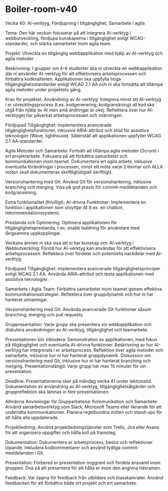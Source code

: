 # Boiler-room-v40

Vecka 40: AI-verktyg, Fördjupning i tillgänglighet, Samarbete i agila 

Tema:
Den här veckan fokuserar på att integrera AI-verktyg i webbutveckling, fördjupa kunskaperna i tillgänglighet enligt WCAG-standarder, och stärka samarbetet inom agila team.

Projekt:
Utveckla en tillgänglig webbapplikation med hjälp av AI-verktyg och agila metoder

Beskrivning:
I grupper om 4-6 studenter ska ni utveckla en webbapplikation där ni använder AI-verktyg för att effektivisera arbetsprocessen och förbättra kodkvaliteten. Applikationen ska uppfylla höga tillgänglighetsstandarder enligt WCAG 2.1 AA och ni ska fortsätta att tillämpa agila metoder under projektets gång.

Krav för projektet:
Användning av AI-verktyg:
Integrera minst ett AI-verktyg i er utvecklingsprocess (t.ex. kodgenerering, kodgranskning) all kod ska utgå från hjlälp av AI men små ändringar är okej.
Reflektera över hur AI-verktyget har påverkat arbetsprocessen och inlärningen.

Fördjupad Tillgänglighet:
Implementera avancerade tillgänglighetsfunktioner, inklusive ARIA-attribut och stöd för assistiva teknologier (Wave, lighthouse).
Säkerställ att applikationen uppfyller WCAG 2.1 AA-standarder.

Agila Metoder och Samarbete:
Fortsätt att tillämpa agila metoder (Scrum) i ert projektarbete.
Fokusera på att förbättra samarbetet och kommunikationen inom teamet.
Dokumentera ert agila arbete, inklusive eventuella förändringar i processen, minst ett möte varje 2 timmar och ALLA möten skall dokumenteras skriftligt(digialt skriftligt).

Versionshantering med Git:
Använd Git för versionshantering, inklusive branching och merging.
Visa på god praxis för commit-meddelanden och kodgranskning.

Extra funktionalitet (frivilligt):
AI-drivna Funktioner:
Implementera en funktion i applikationen som utnyttjar AI (t.ex. en chatbot, rekommendationssystem).

Prestanda och Optimering:
Optimera applikationen för tillgänglighetsprestanda, t.ex. snabb laddning för användare med långsamma uppkopplingar.

Veckans ämnen ni ska visa att ni har kunskap om:
AI-verktyg i Webbutveckling:
Förstå hur AI-verktyg kan användas för att effektivisera arbetsprocessen.
Reflektera över fördelar och potentiella nackdelar med AI-verktyg.

Fördjupad Tillgänglighet:
Implementera avancerade tillgänglighetsprinciper enligt WCAG 2.1 AA.
Använda ARIA-attribut och testa applikationen med assistiva teknologier.

Samarbete i Agila Team:
Förbättra samarbetet inom teamet genom effektiva kommunikationsstrategier.
Reflektera över gruppdynamik och hur ni har hanterat utmaningar.

Versionshantering med Git:
Använda avancerade Git-funktioner såsom branching, merging och pull requests.

Gruppresentation:
Varje grupp ska presentera sin webbapplikation och diskutera användningen av AI-verktyg, tillgänglighet och teamarbete.

Presentationen bör inkludera:
Demonstration av applikationen, med fokus på tillgänglighet och eventuella AI-drivna funktioner.
Beskrivning av hur AI-verktyg har integrerats i er arbetsprocess.
Reflektion över agila metoder och samarbete, inklusive hur ni har hanterat gruppdynamik.
Diskussion om versionshantering med Git, inklusive hur ni har hanterat branching och merging.
Presentationslängd: Varje grupp har max 15 minuter för sin presentation.

Deadline:
Presentationerna sker på måndag vecka 41 under lektionstid.
Dokumentation av användning av AI-verktyg, tillgänglighetsåtgärder och gruppreflektion ska lämnas in före presentationen.

Allmänna Anvisningar för Grupparbetena:
Kommunikation och Samarbete:
Använd samarbetsverktyg som Slack, Microsoft Teams eller liknande för att underlätta kommunikationen.
Planera regelbundna möten och stand-ups för att hålla alla uppdaterade.

Projektledning:
Använd projektledningstjänster som Trello, Jira eller Asana för att organisera uppgifter och hålla koll på framsteg.

Dokumentation:
Dokumentera er arbetsprocess, beslut och reflektioner löpande.
Inkludera kodkommentarer och använd tydliga commit-meddelanden i Git.

Presentation:
Förbered er presentation noggrant och fördela ansvaret inom gruppen.
Öva på att presentera för att hålla er inom den angivna tidsramen.

Feedback:
Var öppna för feedback från utbildare och klasskamrater.
Använd feedbacken för att förbättra både ert projekt och ert samarbete.

